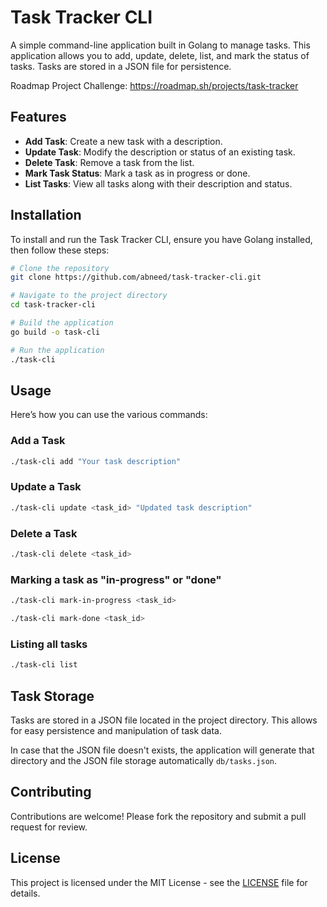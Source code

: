 # Task Tracker CLI

A simple command-line application built in Golang to manage tasks. This application allows you to add, update, delete, list, and mark the status of tasks. Tasks are stored in a JSON file for persistence.

Roadmap Project Challenge: https://roadmap.sh/projects/task-tracker

## Features

- **Add Task**: Create a new task with a description.
- **Update Task**: Modify the description or status of an existing task.
- **Delete Task**: Remove a task from the list.
- **Mark Task Status**: Mark a task as in progress or done.
- **List Tasks**: View all tasks along with their description and status.

## Installation

To install and run the Task Tracker CLI, ensure you have Golang installed, then follow these steps:

```bash
# Clone the repository
git clone https://github.com/abneed/task-tracker-cli.git

# Navigate to the project directory
cd task-tracker-cli

# Build the application
go build -o task-cli

# Run the application
./task-cli
```

## Usage
Here’s how you can use the various commands:

### Add a Task
```bash
./task-cli add "Your task description"
```

### Update a Task
```bash
./task-cli update <task_id> "Updated task description"
```

### Delete a Task
```bash
./task-cli delete <task_id>
```

### Marking a task as "in-progress" or "done"
```bash
./task-cli mark-in-progress <task_id>
```

```bash
./task-cli mark-done <task_id>
```

### Listing all tasks
```bash
./task-cli list
```

## Task Storage

Tasks are stored in a JSON file located in the project directory. This allows for easy persistence and manipulation of task data.

In case that the JSON file doesn't exists, the application will generate that directory and the JSON file storage automatically `db/tasks.json`.

## Contributing
Contributions are welcome! Please fork the repository and submit a pull request for review.

## License
This project is licensed under the MIT License - see the [LICENSE](https://github.com/abneed/task-tracker-cli/blob/master/LICENSE) file for details.